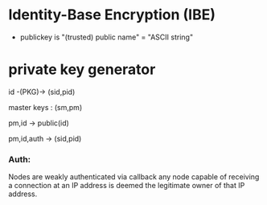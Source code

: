 # Identity-Base Encryption (IBE)



- publickey is "(trusted) public name" = "ASCII string"


# private key generator

id -(PKG)-> (sid,pid)


master keys : (sm,pm)

  pm,id -> public(id)

  pm,id,auth -> (sid,pid)



### Auth:

 Nodes are weakly authenticated via callback
 any node capable of receiving a connection at an IP address
 is deemed the legitimate owner of that IP address.
